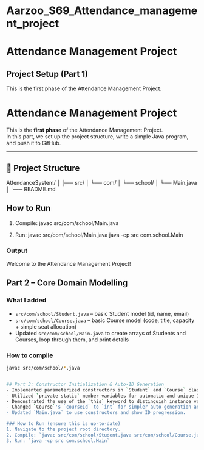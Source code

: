 # Aarzoo_S69_Attendance_management_project

# Attendance Management Project

## Project Setup (Part 1)

This is the first phase of the Attendance Management Project.

# Attendance Management Project

This is the **first phase** of the Attendance Management Project.  
In this part, we set up the project structure, write a simple Java program, and push it to GitHub.

---

## 📂 Project Structure
AttendanceSystem/
│
├── src/
│ └── com/
│ └── school/
│ └── Main.java
│
└── README.md

## How to Run

1. Compile:
javac src/com/school/Main.java

2. Run:
javac src/com/school/Main.java
java -cp src com.school.Main


### Output
Welcome to the Attendance Management Project!

## Part 2 – Core Domain Modelling

### What I added
- `src/com/school/Student.java` – basic Student model (id, name, email)
- `src/com/school/Course.java` – basic Course model (code, title, capacity + simple seat allocation)
- Updated `src/com/school/Main.java` to create arrays of Students and Courses, loop through them, and print details

### How to compile
```bash
javac src/com/school/*.java


## Part 3: Constructor Initialization & Auto-ID Generation
- Implemented parameterized constructors in `Student` and `Course` classes for object initialization.
- Utilized `private static` member variables for automatic and unique ID generation.
- Demonstrated the use of the `this` keyword to distinguish instance variables from constructor parameters.
- Changed `Course`'s `courseId` to `int` for simpler auto-generation and updated its display.
- Updated `Main.java` to use constructors and show ID progression.

### How to Run (ensure this is up-to-date)
1. Navigate to the project root directory.
2. Compile: `javac src/com/school/Student.java src/com/school/Course.java src/com/school/Main.java` (or `javac src/com/school/*.java`)
3. Run: `java -cp src com.school.Main`